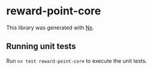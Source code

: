 # reward-point-core

This library was generated with [Nx](https://nx.dev).

## Running unit tests

Run `nx test reward-point-core` to execute the unit tests.
